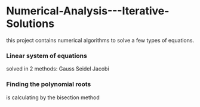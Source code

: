 # Numerical-Analysis---Iterative-Solutions

this project contains numerical algorithms to solve a few types of equations.

### Linear system of equations

solved in 2 methods:
  Gauss Seidel
  Jacobi
  
 ### Finding the polynomial roots
  is calculating by the bisection method
